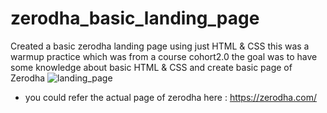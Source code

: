 # zerodha_basic_landing_page
Created a basic zerodha landing page using just HTML &amp; CSS 
this was a warmup practice which was from a course cohort2.0 
the goal was to have some knowledge about basic HTML & CSS and create basic page of Zerodha 
![landing_page](https://github.com/singhshivam1221/zerodha_basic_landing_page/assets/113584665/447a998c-6e51-4842-badf-1f1cb4d2b446)

- you could refer the actual page of zerodha here : https://zerodha.com/
